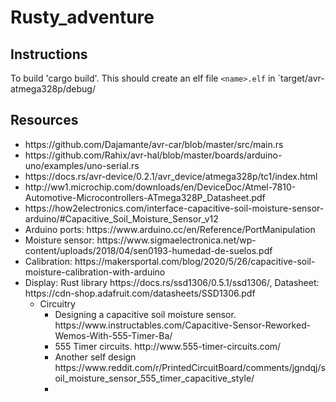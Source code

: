 # Rusty_adventure

## Instructions

To build 'cargo build'. This should create an elf file `<name>.elf` in `target/avr-atmega328p/debug/

## Resources

<ul>
	<li> https://github.com/Dajamante/avr-car/blob/master/src/main.rs </li>
	<li> https://github.com/Rahix/avr-hal/blob/master/boards/arduino-uno/examples/uno-serial.rs </li>
	<li> https://docs.rs/avr-device/0.2.1/avr_device/atmega328p/tc1/index.html </li>
	<li> http://ww1.microchip.com/downloads/en/DeviceDoc/Atmel-7810-Automotive-Microcontrollers-ATmega328P_Datasheet.pdf </li>
	<li> https://how2electronics.com/interface-capacitive-soil-moisture-sensor-arduino/#Capacitive_Soil_Moisture_Sensor_v12 </li>
	<li> Arduino ports: https://www.arduino.cc/en/Reference/PortManipulation </li>
	<li> Moisture sensor: https://www.sigmaelectronica.net/wp-content/uploads/2018/04/sen0193-humedad-de-suelos.pdf </li>
	<li> Calibration: https://makersportal.com/blog/2020/5/26/capacitive-soil-moisture-calibration-with-arduino
	<li> Display: Rust library https://docs.rs/ssd1306/0.5.1/ssd1306/, Datasheet: https://cdn-shop.adafruit.com/datasheets/SSD1306.pdf
	<ul>
	<li> Circuitry
		<ul> 
			<li> Designing a capacitive soil moisture sensor. https://www.instructables.com/Capacitive-Sensor-Reworked-Wemos-With-555-Timer-Ba/ </li>
			<li> 555 Timer circuits. http://www.555-timer-circuits.com/ </li>
			<li> Another self design https://www.reddit.com/r/PrintedCircuitBoard/comments/jgndqj/soil_moisture_sensor_555_timer_capacitive_style/ </li>
			<li>  </li>
		</ul>
</ul>
